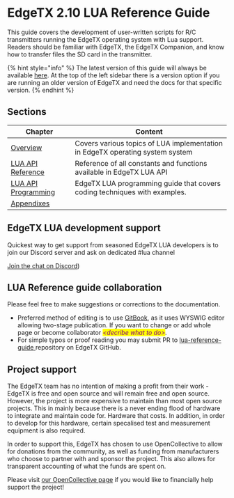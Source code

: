 # EdgeTX 2.10 LUA Reference Guide

This guide covers the development of user-written scripts for R/C transmitters running the EdgeTX operating system with Lua support. Readers should be familiar with EdgeTX, the EdgeTX Companion, and know how to transfer files the SD card in the transmitter.

{% hint style="info" %}
The latest version of this guide will always be available [here](https://luadoc.edgetx.org). At the top of the left sidebar there is a version option if you are running an older version of EdgeTX and need the docs for that specific version.
{% endhint %}

## Sections

| Chapter                                     | Content                                                                       |
| ------------------------------------------- | ----------------------------------------------------------------------------- |
| [Overview](overview/)                       | Covers various topics of LUA implementation in EdgeTX operating system system |
| [LUA API Reference](lua-api-reference/)     | Reference of all constants and functions available in EdgeTX LUA API          |
| [LUA API Programming](lua-api-programming/) | EdgeTX LUA programming guide that covers coding techniques with examples.     |
| [Appendixes](appendix/)                     |                                                                               |

## EdgeTX LUA development support

Quickest way to get support from seasoned EdgeTX LUA developers is to join our Discord server and ask on dedicated #lua channel&#x20;

[Join the chat on Discord](https://discord.gg/DrHkAn28sq))

## LUA Reference guide collaboration

Please feel free to make suggestions or corrections to the documentation.&#x20;

* Preferred method of editing is to use [GitBook](https://www.gitbook.com), as it uses WYSWIG editor allowing two-stage publication. If you want to change or add whole page or become collaborator _<mark style="color:purple;">\<decribe what to do></mark>_.
* For simple typos or proof reading you may submit PR to [lua-reference-guide](https://github.com/EdgeTX/lua-reference-guide/pulls)[ ](https://github.com/EdgeTX/lua-reference-guide)repository on EdgeTX GitHub.

## Project support

The EdgeTX team has no intention of making a profit from their work - EdgeTX is free and open source and will remain free and open source. However, the project is more expensive to maintain than most open source projects. This in mainly because there is a never ending flood of hardware to integrate and maintain code for. Hardware that costs. In addition, in order to develop for this hardware, certain specalised test and measurement equipment is also required.

In order to support this, EdgeTX has chosen to use OpenCollective to allow for donations from the community, as well as funding from manufacturers who choose to partner with and sponsor the project. This also allows for transparent accounting of what the funds are spent on.

Please visit [our OpenCollective page](https://opencollective.com/edgetx) if you would like to financially help support the project!
